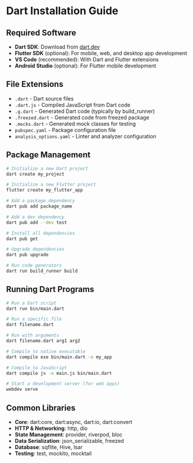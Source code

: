# Dart Installation Guide

## Required Software

- **Dart SDK**: Download from [dart.dev](https://dart.dev/get-dart)
- **Flutter SDK** (optional): For mobile, web, and desktop app development
- **VS Code** (recommended): With Dart and Flutter extensions
- **Android Studio** (optional): For Flutter mobile development

## File Extensions

- `.dart` - Dart source files
- `.dart.js` - Compiled JavaScript from Dart code
- `.g.dart` - Generated Dart code (typically by build_runner)
- `.freezed.dart` - Generated code from freezed package
- `.mocks.dart` - Generated mock classes for testing
- `pubspec.yaml` - Package configuration file
- `analysis_options.yaml` - Linter and analyzer configuration

## Package Management

```bash
# Initialize a new Dart project
dart create my_project

# Initialize a new Flutter project
flutter create my_flutter_app

# Add a package dependency
dart pub add package_name

# Add a dev dependency
dart pub add --dev test

# Install all dependencies
dart pub get

# Upgrade dependencies
dart pub upgrade

# Run code generators
dart run build_runner build
```

## Running Dart Programs

```bash
# Run a Dart script
dart run bin/main.dart

# Run a specific file
dart filename.dart

# Run with arguments
dart filename.dart arg1 arg2

# Compile to native executable
dart compile exe bin/main.dart -o my_app

# Compile to JavaScript
dart compile js -o main.js bin/main.dart

# Start a development server (for web apps)
webdev serve
```

## Common Libraries

- **Core**: dart:core, dart:async, dart:io, dart:convert
- **HTTP & Networking**: http, dio
- **State Management**: provider, riverpod, bloc
- **Data Serialization**: json_serializable, freezed
- **Database**: sqflite, Hive, Isar
- **Testing**: test, mockito, mocktail
